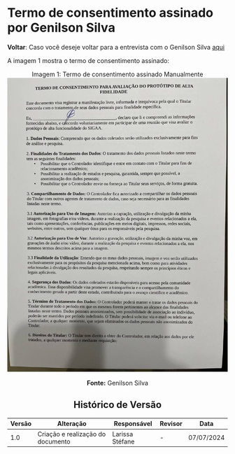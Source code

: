 # Termo de consentimento assinado por Genilson Silva

**Voltar**: Caso você deseje voltar para a entrevista com o Genilson Silva [aqui](DesignAvaliaçãoDesenvolvimento/Nível3/EntrevistasAltaFidelidade/AbaMonitoria/Genilson.md)

A imagem 1 mostra o termo de consentimento assinado:

  <div align="center">
    Imagem 1: Termo de consentimento assinado Manualmente
    <br>
    <img src="https://raw.githubusercontent.com/Interacao-Humano-Computador/2024.1-SIGAA/main/docs/Midia/TermosConsentimento/photo_4922979046564933154_y.jpg">

**Fonte:** Genilson Silva 

## Histórico de Versão

| Versão | Alteração                         | Responsável     | Revisor         | Data       |
| ------ | --------------------------------- | --------------- | --------------- | ---------- |
| 1.0    | Criação e realização do documento | Larissa Stéfane | - | 07/07/2024 |
